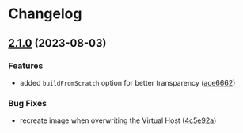 # Changelog

## [2.1.0](https://github.com/wellwelwel/svps/compare/v2.0.0...v2.1.0) (2023-08-03)


### Features

* added `buildFromScratch` option for better transparency ([ace6662](https://github.com/wellwelwel/svps/commit/ace6662325544bfd5fb0ba79a8d515bf546d35c6))


### Bug Fixes

* recreate image when overwriting the Virtual Host ([4c5e92a](https://github.com/wellwelwel/svps/commit/4c5e92a5190f09769526da1355645cbf663b73cf))

